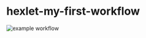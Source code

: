 # hexlet-my-first-workflow
![example workflow](https://github.com/<OWNER>/<REPOSITORY>/actions/workflows/<WORKFLOW_FILE>/badge.svg)
